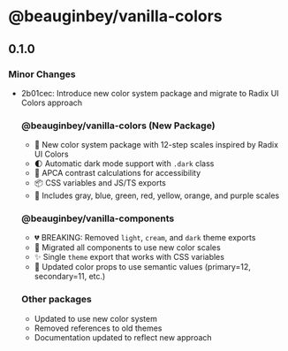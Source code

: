 # @beauginbey/vanilla-colors

## 0.1.0

### Minor Changes

- 2b01cec: Introduce new color system package and migrate to Radix UI Colors approach

  ### @beauginbey/vanilla-colors (New Package)

  - 🎨 New color system package with 12-step scales inspired by Radix UI Colors
  - 🌓 Automatic dark mode support with `.dark` class
  - 🎯 APCA contrast calculations for accessibility
  - 📦 CSS variables and JS/TS exports
  - 🌈 Includes gray, blue, green, red, yellow, orange, and purple scales

  ### @beauginbey/vanilla-components

  - 💔 BREAKING: Removed `light`, `cream`, and `dark` theme exports
  - 🔄 Migrated all components to use new color scales
  - ✨ Single `theme` export that works with CSS variables
  - 🎨 Updated color props to use semantic values (primary=12, secondary=11, etc.)

  ### Other packages

  - Updated to use new color system
  - Removed references to old themes
  - Documentation updated to reflect new approach
